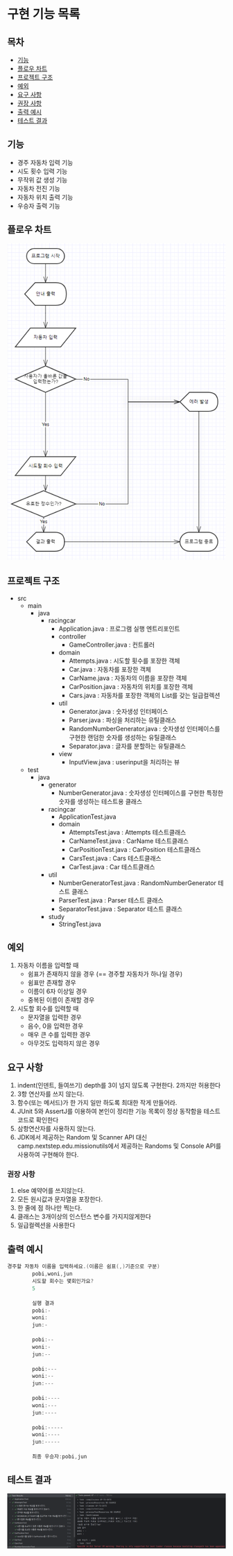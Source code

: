 # 구현 기능 목록

## 목차

- [기능](#기능)
- [플로우 차트](#플로우-차트)
- [프로젝트 구조](#프로젝트-구조)
- [예외](#예외)
- [요구 사항](#요구-사항)
- [권장 사항](#권장-사항)
- [출력 예시](#출력-예시)
- [테스트 결과](#테스트-결과)

## 기능

- 경주 자동차 입력 기능
- 시도 횟수 입력 기능
- 무작위 값 생성 기능
- 자동차 전진 기능
- 자동차 위치 출력 기능
- 우승자 출력 기능

## 플로우 차트

![플로우 차트](flowchart.png)

## 프로젝트 구조

- src
    - main
        - java
            - racingcar
                - Application.java : 프로그램 실행 엔트리포인트
                - controller
                    - GameController.java : 컨트롤러
                - domain
                    - Attempts.java : 시도할 횟수를 포장한 객체
                    - Car.java : 자동차를 포장한 객체
                    - CarName.java : 자동차의 이름을 포장한 객체
                    - CarPosition.java : 자동차의 위치를 포장한 객체
                    - Cars.java : 자동차를 포장한 객체의 List를 갖는 일급컬렉션
                - util
                    - Generator.java : 숫자생성 인터페이스
                    - Parser.java : 파싱을 처리하는 유틸클래스
                    - RandomNumberGenerator.java : 숫자생성 인터페이스를 구현한 랜덤한 숫자를 생성하는 유틸클래스
                    - Separator.java : 글자를 분할하는 유틸클래스
                - view
                    - InputView.java : userinput을 처리하는 뷰
    - test
        - java
            - generator
                - NumberGenerator.java : 숫자생성 인터페이스를 구현한 특정한 숫자를 생성하는 테스트용 클래스
            - racingcar
                - ApplicationTest.java
                - domain
                    - AttemptsTest.java : Attempts 테스트클래스
                    - CarNameTest.java : CarName 테스트클래스
                    - CarPositionTest.java : CarPosition 테스트클래스
                    - CarsTest.java : Cars 테스트클래스
                    - CarTest.java : Car 테스트클래스
            - util
                - NumberGeneratorTest.java : RandomNumberGenerator 테스트 클래스
                - ParserTest.java : Parser 테스트 클래스
                - SeparatorTest.java : Separator 테스트 클래스
            - study
                - StringTest.java

## 예외

1. 자동차 이름을 입력할 때
    * 쉼표가 존재하지 않을 경우 (== 경주할 자동차가 하나일 경우)
    * 쉼표만 존재할 경우
    * 이름이 6자 이상일 경우
    * 중복된 이름이 존재할 경우
2. 시도할 회수를 입력할 때
    * 문자열을 입력한 경우
    * 음수, 0을 입력한 경우
    * 매우 큰 수를 입력한 경우
    * 아무것도 입력하지 않은 경우

## 요구 사항

1. indent(인덴트, 들여쓰기) depth를 3이 넘지 않도록 구현한다. 2까지만 허용한다
2. 3항 연산자를 쓰지 않는다.
3. 함수(또는 메서드)가 한 가지 일만 하도록 최대한 작게 만들어라.
4. JUnit 5와 AssertJ를 이용하여 본인이 정리한 기능 목록이 정상 동작함을 테스트 코드로 확인한다
6. 삼항연산자를 사용하지 않는다.
7. JDK에서 제공하는 Random 및 Scanner API 대신 camp.nextstep.edu.missionutils에서 제공하는 Randoms 및 Console API를 사용하여 구현해야 한다.

### 권장 사항

1. else 예약어를 쓰지않는다.
2. 모든 원시값과 문자열을 포장한다.
3. 한 줄에 점 하나만 찍는다.
4. 클래스는 3개이상의 인스턴스 변수를 가지지않게한다
5. 일급컬렉션을 사용한다

## 출력 예시

```java
경주할 자동차 이름을 입력하세요.(이름은 쉼표(,)기준으로 구분)
        pobi,woni,jun
        시도할 회수는 몇회인가요?
        5

        실행 결과
        pobi:-
        woni:
        jun:-

        pobi:--
        woni:-
        jun:--

        pobi:---
        woni:--
        jun:---

        pobi:----
        woni:---
        jun:----

        pobi:-----
        woni:----
        jun:-----

        최종 우승자:pobi,jun
```

## 테스트 결과

![img.png](img.png)